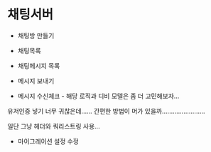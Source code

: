 # 채팅서버

* 채팅방 만들기
* 채팅목록
* 채팅메시지 목록

* 메시지 보내기
* 메시지 수신체크 - 해당 로직과 디비 모델은 좀 더 고민해보자...

유저인증 넣기 너무 귀찮은데...... 간편한 방법이 머가 있을까........................

일단 그냥 헤더와 쿼리스트링 사용...

* 마이그레이션 설정 수정